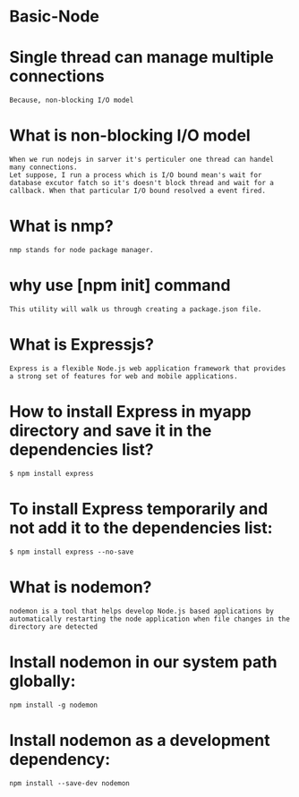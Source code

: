 # Basic-Node


# Single thread can manage multiple connections
    Because, non-blocking I/O model

# What is non-blocking I/O model
    When we run nodejs in sarver it's perticuler one thread can handel many connections.    
    Let suppose, I run a process which is I/O bound mean's wait for database excutor fatch so it's doesn't block thread and wait for a callback. When that particular I/O bound resolved a event fired.    

# What is nmp?
    nmp stands for node package manager.

# why use [npm init] command
    This utility will walk us through creating a package.json file.

# What is Expressjs?
    Express is a flexible Node.js web application framework that provides a strong set of features for web and mobile applications.

# How to install Express in myapp directory and save it in the dependencies list?
    $ npm install express

# To install Express temporarily and not add it to the dependencies list:
    $ npm install express --no-save

# What is nodemon?
    nodemon is a tool that helps develop Node.js based applications by automatically restarting the node application when file changes in the directory are detected

# Install nodemon in our system path globally:
    npm install -g nodemon

# Install nodemon as a development dependency:
    npm install --save-dev nodemon

